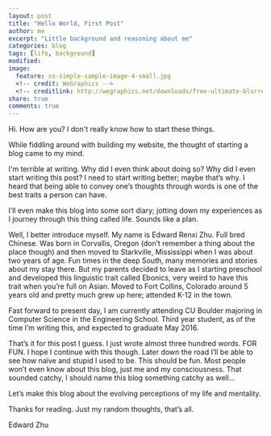 ```yaml
---
layout: post
title: "Hello World, First Post"
author: me
excerpt: "Little background and reasoning about me"
categories: blog
tags: [life, background]
modified:
image:
  feature: so-simple-sample-image-4-small.jpg
  <!-- credit: WeGraphics -->
  <!-- creditlink: http://wegraphics.net/downloads/free-ultimate-blurred-background-pack/ -->
share: true
comments: true
---
```


Hi. How are you? I don't really know how to start these things. 

While fiddling around with building my website, the thought of starting a blog came to my mind.

I'm terrible at writing. Why did I even think about doing so? Why did I even start writing this post? I need to start writing better; maybe that’s why. I heard that being able to convey one’s thoughts through words is one of the best traits a person can have. 

I’ll even make this blog into some sort diary; jotting down my experiences as I journey through this thing called life. Sounds like a plan. 

Well, I better introduce myself. My name is Edward Renxi Zhu. Full bred Chinese. Was born in Corvallis, Oregon (don’t remember a thing about the place though) and then moved to Starkville, Mississippi when I was about two years of age. Fun times in the deep South, many memories and stories about my stay there. But my parents decided to leave as I starting preschool and developed this linguistic trait called Ebonics, very weird to have this trait when you’re full on Asian. Moved to Fort Collins, Colorado around 5 years old and pretty much grew up here; attended K-12 in the town. 

Fast forward to present day, I am currently attending CU Boulder majoring in Computer Science in the Engineering School. Third year student, as of the time I’m writing this, and expected to graduate May 2016. 

That’s it for this post I guess. I just wrote almost three hundred words. FOR FUN.  I hope I continue with this though. Later down the road I’ll be able to see how naïve and stupid I used to be. This should be fun.  Most people won’t even know about this blog, just me and my consciousness. That sounded catchy, I should name this blog something catchy as well…

Let’s make this blog about the evolving perceptions of my life and mentality.

Thanks for reading. Just my random thoughts, that’s all. 

Edward Zhu